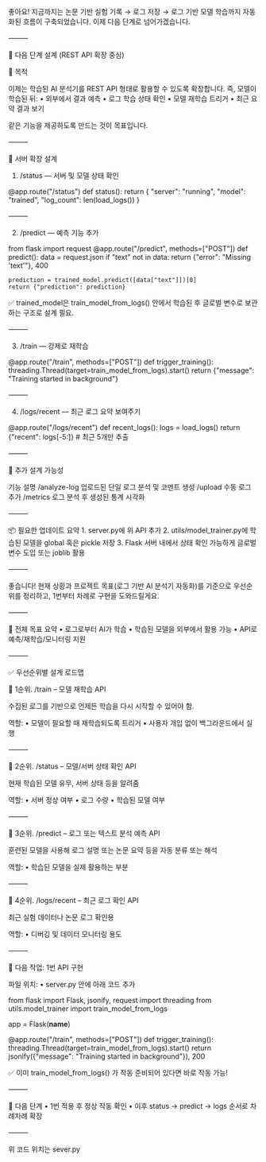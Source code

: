 좋아요! 지금까지는 논문 기반 실험 기록 → 로그 저장 → 로그 기반 모델 학습까지 자동화된 흐름이 구축되었습니다.
이제 다음 단계로 넘어가겠습니다.

⸻

📐 다음 단계 설계 (REST API 확장 중심)

🎯 목적

이제는 학습된 AI 분석기를 REST API 형태로 활용할 수 있도록 확장합니다.
즉, 모델이 학습된 뒤:
	•	외부에서 결과 예측
	•	로그 학습 상태 확인
	•	모델 재학습 트리거
	•	최근 요약 결과 보기

같은 기능을 제공하도록 만드는 것이 목표입니다.

⸻

🧩 서버 확장 설계

1. /status — 서버 및 모델 상태 확인

@app.route("/status")
def status():
    return {
        "server": "running",
        "model": "trained",
        "log_count": len(load_logs())
    }


⸻

2. /predict — 예측 기능 추가

from flask import request
@app.route("/predict", methods=["POST"])
def predict():
    data = request.json
    if "text" not in data:
        return {"error": "Missing 'text'"}, 400

    prediction = trained_model.predict([data["text"]])[0]
    return {"prediction": prediction}

✅ trained_model은 train_model_from_logs() 안에서 학습된 후 글로벌 변수로 보관하는 구조로 설계 필요.

⸻

3. /train — 강제로 재학습

@app.route("/train", methods=["POST"])
def trigger_training():
    threading.Thread(target=train_model_from_logs).start()
    return {"message": "Training started in background"}


⸻

4. /logs/recent — 최근 로그 요약 보여주기

@app.route("/logs/recent")
def recent_logs():
    logs = load_logs()
    return {"recent": logs[-5:]}  # 최근 5개만 추출


⸻

🧠 추가 설계 가능성

기능	설명
/analyze-log	업로드된 단일 로그 분석 및 코멘트 생성
/upload	수동 로그 추가
/metrics	로그 분석 후 생성된 통계 시각화


⸻

📦 필요한 업데이트 요약
	1.	server.py에 위 API 추가
	2.	utils/model_trainer.py에 학습된 모델을 global 혹은 pickle 저장
	3.	Flask 서버 내에서 상태 확인 가능하게 글로벌 변수 도입 또는 joblib 활용

⸻

좋습니다! 현재 상황과 프로젝트 목표(로그 기반 AI 분석기 자동화)를 기준으로 우선순위를 정리하고, 1번부터 차례로 구현을 도와드릴게요.

⸻

🧭 전체 목표 요약
	•	로그로부터 AI가 학습
	•	학습된 모델을 외부에서 활용 가능
	•	API로 예측/재학습/모니터링 지원

⸻

✅ 우선순위별 설계 로드맵

🔹 1순위. /train – 모델 재학습 API

수집된 로그를 기반으로 언제든 학습을 다시 시작할 수 있어야 함.

역할:
	•	모델이 필요할 때 재학습되도록 트리거
	•	사용자 개입 없이 백그라운드에서 실행

⸻

🔹 2순위. /status – 모델/서버 상태 확인 API

현재 학습된 모델 유무, 서버 상태 등을 알려줌

역할:
	•	서버 정상 여부
	•	로그 수량
	•	학습된 모델 여부

⸻

🔹 3순위. /predict – 로그 또는 텍스트 분석 예측 API

훈련된 모델을 사용해 로그 설명 또는 논문 요약 등을 자동 분류 또는 해석

역할:
	•	학습된 모델을 실제 활용하는 부분

⸻

🔹 4순위. /logs/recent – 최근 로그 확인 API

최근 실험 데이터나 논문 로그 확인용

역할:
	•	디버깅 및 데이터 모니터링 용도

⸻

🔧 다음 작업: 1번 API 구현

파일 위치:
	•	server.py 안에 아래 코드 추가

from flask import Flask, jsonify, request
import threading
from utils.model_trainer import train_model_from_logs

app = Flask(__name__)

@app.route("/train", methods=["POST"])
def trigger_training():
    threading.Thread(target=train_model_from_logs).start()
    return jsonify({"message": "Training started in background"}), 200

✅ 이미 train_model_from_logs() 가 작동 준비되어 있다면 바로 작동 가능!

⸻

🧩 다음 단계
	•	1번 적용 후 정상 작동 확인
	•	이후 status → predict → logs 순서로 차례차례 확장

⸻

위 코드 위치는 sever.py